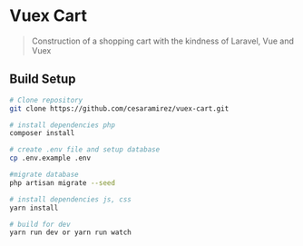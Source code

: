 # Vuex Cart

> Construction of a shopping cart with the kindness of Laravel, Vue and Vuex

## Build Setup

```bash
# Clone repository
git clone https://github.com/cesaramirez/vuex-cart.git

# install dependencies php
composer install

# create .env file and setup database
cp .env.example .env

#migrate database
php artisan migrate --seed

# install dependencies js, css
yarn install

# build for dev
yarn run dev or yarn run watch
```
